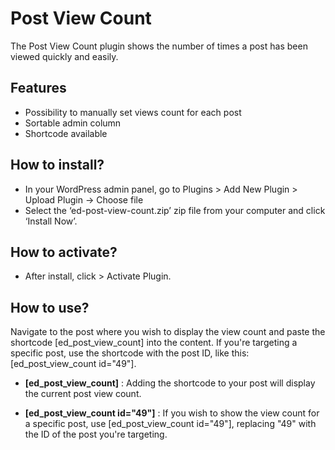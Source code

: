 # Post View Count
The Post View Count plugin shows the number of times a post has been viewed quickly and easily.

## Features

* Possibility to manually set views count for each post
* Sortable admin column
* Shortcode available

## How to install?
* In your WordPress admin panel, go to Plugins > Add New Plugin > Upload Plugin -> Choose file
* Select the ‘ed-post-view-count.zip’ zip file from your computer and click ‘Install Now’.

## How to activate?
* After install, click > Activate Plugin.

## How to use?
Navigate to the post where you wish to display the view count and paste the shortcode [ed_post_view_count] into the content. If you're targeting a specific post, use the shortcode with the post ID, like this: [ed_post_view_count id="49"].

* <b>[ed_post_view_count]</b> :  Adding the shortcode to your post will display the current post view count. 

* <b>[ed_post_view_count id="49"]</b> : If you wish to show the view count for a specific post, use [ed_post_view_count id="49"], replacing "49" with the ID of the post you're targeting.
